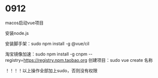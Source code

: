 # 0912

macos启动vue项目


安装node.js


安装脚手架：sudo npm install -g @vue/cil


淘宝镜像加速：sudo npm install -g cnpm --registry=https://registry.npm.taobao.org
创建项目：sudo vue create 名称



！！！！以上操作全部加上sudo，否则没有权限
